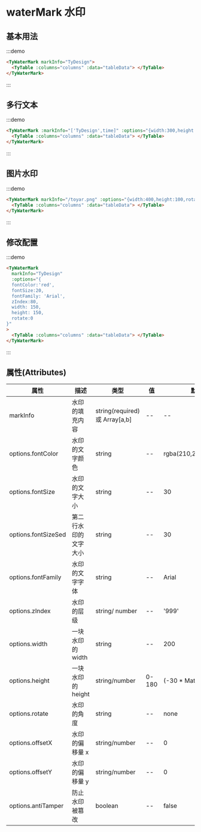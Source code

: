 # waterMark 水印

## 基本用法

:::demo

```html
<TyWaterMark markInfo="TyDesign">
  <TyTable :columns="columns" :data="tableData"> </TyTable>
</TyWaterMark>
```

:::

## 多行文本

:::demo

```html
<TyWaterMark :markInfo="['TyDesign',time]" :options="{width:300,height:300}">
  <TyTable :columns="columns" :data="tableData"> </TyTable>
</TyWaterMark>
```

:::

## 图片水印

:::demo

```html
<TyWaterMark markInfo="/toyar.png" :options="{width:400,height:100,rotate:0}">
  <TyTable :columns="columns" :data="tableData"> </TyTable>
</TyWaterMark>
```

:::

## 修改配置

:::demo

```html
<TyWaterMark
  markInfo="TyDesign"
  :options="{
  fontColor:'red',
  fontSize:20,
  fontFamily: 'Arial',
  zIndex:80,
  width: 150,
  height: 150,
  rotate:0
}"
>
  <TyTable :columns="columns" :data="tableData"> </TyTable>
</TyWaterMark>
```

:::

## 属性(Attributes)

<div class="listTb">

| 属性               | 描述              | 类型                          | 值    | 默认                   |
| ------------------ | ----------------- | ----------------------------- | ----- | ---------------------- |
| markInfo           | 水印的填充内容    | string(required)或 Array[a,b] | --    | --                     |
| options.fontColor  | 水印的文字颜色    | string                        | --    | rgba(210,210,230,0.7)  |
| options.fontSize   | 水印的文字大小    | string                        | --    | 30                     |
| options.fontSizeSed | 第二行水印的文字大小 | string                        | --    | 30                     |
| options.fontFamily | 水印的文字字体    | string                        | --    | Arial                  |
| options.zIndex     | 水印的层级        | string/ number                | --    | '999'                  |
| options.width      | 一块水印的 width  | string                        | --    | 200                    |
| options.height      | 一块水印的 height | string/number                 | 0-180 | (-30 \* Math.PI) / 180 |
| options.rotate     | 水印的角度        | string                        | --    | none                   |
| options.offsetX    | 水印的偏移量 x    | string/number                 | --    | 0                      |
| options.offsetY    | 水印的偏移量 y    | string/number                 | --    | 0                      |
| options.antiTamper | 防止水印被篡改    | boolean                       | --    | false                  |

</div>

<script setup>
  const day =new Date()
  const time =`${day.getFullYear()}-${day.getMonth()+1}-${day.getDate()}`
  const columns = [
  { title: '姓名', key: 'name' },
  { title: '年龄', key: 'age' },
  { title: '地址', key: 'address' }
]
const tableData = [
  {
    name: '张三',
    age: '18',
    address: '南京'
  },
  {
    name: '李四',
    age: '18',
    address: '上海'
  },
  {
    name: '张二麻子',
    age: '18',
    address: '长春'
  },
    {
    name: '张二麻子',
    age: '18',
    address: '长春'
  },
    {
    name: '张二麻子',
    age: '18',
    address: '长春'
  },
    {
    name: '张二麻子',
    age: '18',
    address: '长春'
  },
]
</script>
